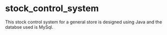 # stock_control_system
This stock control system for a general store is designed using Java and the databse used is MySql.

